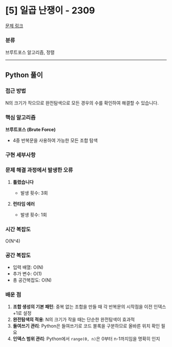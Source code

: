 # [5] 일곱 난쟁이 - 2309

[문제 링크](https://www.acmicpc.net/problem/2309)

### 분류

브루트포스 알고리즘, 정렬

---

## Python 풀이

### 접근 방법

N의 크기가 작으므로 완전탐색으로 모든 경우의 수를 확인하여 해결할 수 있습니다.

### 핵심 알고리즘

**브루트포스 (Brute Force)**
- 4중 반복문을 사용하여 가능한 모든 조합 탐색

### 구현 세부사항




### 문제 해결 과정에서 발생한 오류

1. **틀렸습니다**
   - 발생 횟수: 3회

2. **런타임 에러**
   - 발생 횟수: 1회


### 시간 복잡도

O(N^4)

### 공간 복잡도

- 입력 배열: O(N)
- 추가 변수: O(1)
- 총 공간복잡도: O(N)

### 배운 점

1. **조합 생성의 기본 패턴**: 중복 없는 조합을 만들 때 각 반복문의 시작점을 이전 인덱스+1로 설정
2. **완전탐색의 적용**: N의 크기가 작을 때는 단순한 완전탐색이 효과적
3. **들여쓰기 관리**: Python은 들여쓰기로 코드 블록을 구분하므로 올바른 위치 확인 필요
4. **인덱스 범위 관리**: Python에서 `range(0, n)`은 0부터 n-1까지임을 명확히 인지
